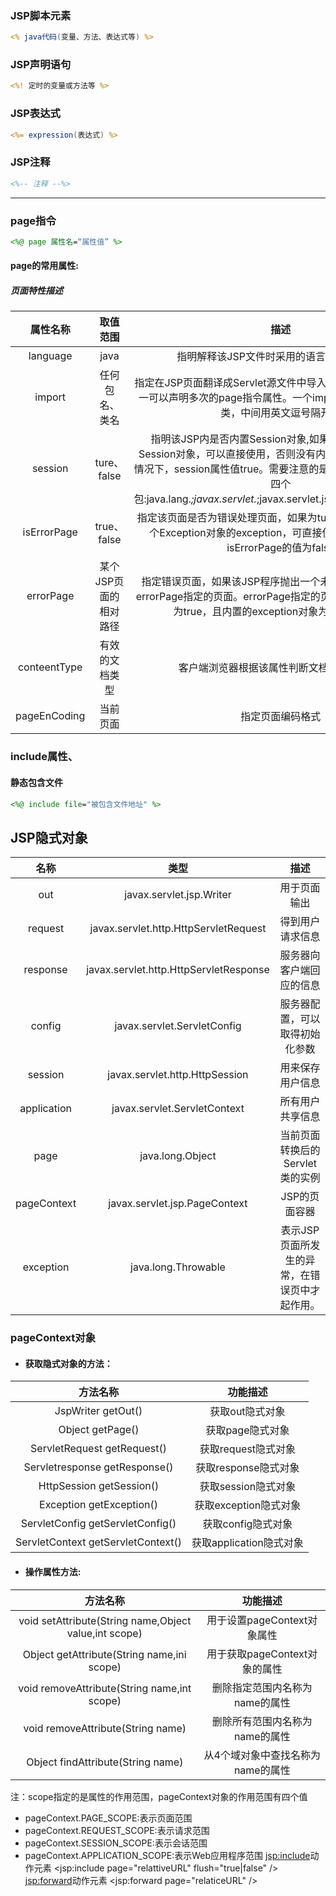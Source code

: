 ### JSP脚本元素
```jsp
<% java代码(变量、方法、表达式等) %>
```
### JSP声明语句
```jsp
<%! 定时的变量或方法等 %>
```
### JSP表达式
```jsp
<%= expression(表达式) %>
```
### JSP注释
```jsp
<%-- 注释 --%>
```
---
### page指令
```jsp
<%@ page 属性名=“属性值” %>
```
#### page的常用属性:  
##### 页面特性描述
属性名称|取值范围|描述
:-:|:-:|:-:
language|java|指明解释该JSP文件时采用的语言，默认为java
import|任何包名、类名|指定在JSP页面翻译成Servlet源文件中导入的包或类。import是唯一可以声明多次的page指令属性。一个import属性可以引用多个类，中间用英文逗号隔开。
session|ture、false|指明该JSP内是否内置Session对象,如果为true,则说明内置Session对象，可以直接使用，否则没有内置Session对象。默认情况下，session属性值true。需要注意的是JSP引擎自动导入以下四个包:java.lang.*;javax.servlet.*;javax.servlet.jsp.*;javax.servlet.http.*;
isErrorPage|true、false|指定该页面是否为错误处理页面，如果为ture，则该JSP内置有一个Exception对象的exception，可直接使用。默认情况下，isErrorPage的值为false
errorPage|某个JSP页面的相对路径|指定错误页面，如果该JSP程序抛出一个未捕获的异常，则转到errorPage指定的页面。errorPage指定的页面的isErrorPage属性为true，且内置的exception对象为未捕获的异常
conteentType|有效的文档类型|客户端浏览器根据该属性判断文档类型(MIME)
pageEnCoding|当前页面|指定页面编码格式
### include属性、
#### 静态包含文件
```jsp
<%@ include file="被包含文件地址" %>
```

## JSP隐式对象
名称|类型|描述
:-:|:-:|:-:
out|javax.servlet.jsp.Writer|用于页面输出
request|javax.servlet.http.HttpServletRequest|得到用户请求信息
response|javax.servlet.http.HttpServletResponse|服务器向客户端回应的信息
config|javax.servlet.ServletConfig|服务器配置，可以取得初始化参数
session|javax.servlet.http.HttpSession|用来保存用户信息
application|javax.servlet.ServletContext|所有用户共享信息
page|java.long.Object|当前页面转换后的Servlet类的实例
pageContext|javax.servlet.jsp.PageContext|JSP的页面容器
exception|java.long.Throwable|表示JSP页面所发生的异常，在错误页中才起作用。

### pageContext对象
- #### 获取隐式对象的方法：
方法名称|功能描述
:-:|:-:
JspWriter getOut()|获取out隐式对象
Object getPage()|获取page隐式对象
ServletRequest getRequest()|获取request隐式对象
Servletresponse getResponse()|获取response隐式对象
HttpSession getSession()|获取session隐式对象
Exception getException()|获取exception隐式对象
ServletConfig getServletConfig()|获取config隐式对象
ServletContext getServletContext()|获取application隐式对象
- ####  操作属性方法:
方法名称|功能描述
:-:|:-:
void setAttribute(String name,Object value,int scope)|用于设置pageContext对象属性
Object getAttribute(String name,ini scope)|用于获取pageContext对象的属性
void removeAttribute(String name,int scope)|删除指定范围内名称为name的属性
void removeAttribute(String name)|删除所有范围内名称为name的属性
Object findAttribute(String name)|从4个域对象中查找名称为name的属性
注：scope指定的是属性的作用范围，pageContext对象的作用范围有四个值
- pageContext.PAGE_SCOPE:表示页面范围
- pageContext.REQUEST_SCOPE:表示请求范围
- pageContext.SESSION_SCOPE:表示会话范围
- pageContext.APPLICATION_SCOPE:表示Web应用程序范围
<jsp:include>动作元素
<jsp:include page="relattiveURL" flush="true|false" />
<jsp:forward>动作元素
<jsp:forward page="relaticeURL" />